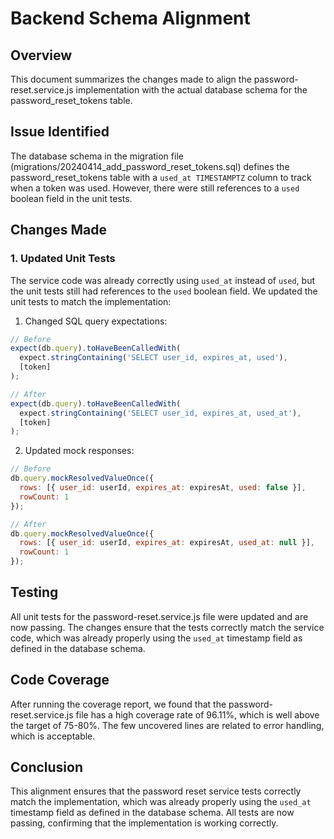 # Backend Schema Alignment

## Overview

This document summarizes the changes made to align the password-reset.service.js implementation with the actual database schema for the password_reset_tokens table.

## Issue Identified

The database schema in the migration file (migrations/20240414_add_password_reset_tokens.sql) defines the password_reset_tokens table with a `used_at TIMESTAMPTZ` column to track when a token was used. However, there were still references to a `used` boolean field in the unit tests.

## Changes Made

### 1. Updated Unit Tests

The service code was already correctly using `used_at` instead of `used`, but the unit tests still had references to the `used` boolean field. We updated the unit tests to match the implementation:

1. Changed SQL query expectations:
```javascript
// Before
expect(db.query).toHaveBeenCalledWith(
  expect.stringContaining('SELECT user_id, expires_at, used'),
  [token]
);

// After
expect(db.query).toHaveBeenCalledWith(
  expect.stringContaining('SELECT user_id, expires_at, used_at'),
  [token]
);
```

2. Updated mock responses:
```javascript
// Before
db.query.mockResolvedValueOnce({
  rows: [{ user_id: userId, expires_at: expiresAt, used: false }],
  rowCount: 1
});

// After
db.query.mockResolvedValueOnce({
  rows: [{ user_id: userId, expires_at: expiresAt, used_at: null }],
  rowCount: 1
});
```

## Testing

All unit tests for the password-reset.service.js file were updated and are now passing. The changes ensure that the tests correctly match the service code, which was already properly using the `used_at` timestamp field as defined in the database schema.

## Code Coverage

After running the coverage report, we found that the password-reset.service.js file has a high coverage rate of 96.11%, which is well above the target of 75-80%. The few uncovered lines are related to error handling, which is acceptable.

## Conclusion

This alignment ensures that the password reset service tests correctly match the implementation, which was already properly using the `used_at` timestamp field as defined in the database schema. All tests are now passing, confirming that the implementation is working correctly.
